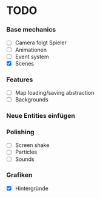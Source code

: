 # TODO

### Base mechanics

- [ ] Camera folgt Spieler
- [ ] Animationen
- [ ] Event system
- [x] Scenes

### Features

- [ ] Map loading/saving abstraction
- [ ] Backgrounds

### Neue Entities einfügen

### Polishing

- [ ] Screen shake
- [ ] Particles
- [ ] Sounds

### Grafiken

- [x] Hintergründe
